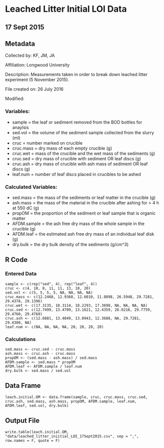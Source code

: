 # Leached Litter Initial LOI Data

## 17 Sept 2015

## Metadata

Collected by: KF, JM, JA 

Affiliation: Longwood University

Description: Measurements taken in order to break down leached litter experiment (5 November 2015). 

File created on: 26 July 2016 

Modified:

### Variables:

* sample = the leaf or sediment removed from the BOD bottles for anaylsis
* sed.vol = the volume of the sediment sample collected from the slurry (ml)
* cruc = number marked on crucible
* cruc.mass = dry mass of each empty crucible (g)
* cruc.wet = mass of the crucible and the wet mass of the sediments (g)
* cruc.sed = dry mass of crucible with sediment OR leaf discs (g)
* cruc.ash = dry mass of crucible with ash mass of sediment OR leaf discs (g)
* leaf.num = number of leaf discs placed in crucibles to be ashed

### Calculated Variables:

* sed.mass = the mass of the sediments or leaf matter in the crucible (g)
* ash.mass = the mass of the material in the crucible after ashing for > 4 h at 550 dC (g)
* propOM = the proportion of the sediment or leaf sample that is organic matter
* AFDM.sample = the ash free dry mass of the whole sample in the crucible (g)
* AFDM.leaf = the estimated ash free dry mass of an individual leaf disk (g)
* dry.bulk = the dry bulk density of the sediments (g/cm^3)

## R Code
### Entered Data

    sample <- c(rep("sed", 4), rep("leaf", 4))
    cruc <- c(4, 10, 8, 11, 11, 13, 18, 20)
    sed.vol <- c(5, 5, 5, 5, NA, NA, NA, NA)
    cruc.mass <- c(12.2468, 12.9368, 12.6010, 11.8898, 26.5948, 29.7281, 29.4378, 29.1396)
    cruc.wet <- c(17.3135, 18.3114, 18.2293, 17.3698, NA, NA, NA, NA)
    cruc.sed <- c(12.7499, 13.4709, 13.1621, 12.4359, 26.6216, 29.7759, 29.4760, 29.4760)
    cruc.ash <- c(12.6881, 13.4049, 13.0943, 12.3688, NA, 29.7281, 29.4380, NA)
    leaf.num <- c(NA, NA, NA, NA, 20, 20, 20, 20)

### Calculations

    sed.mass <- cruc.sed - cruc.mass
    ash.mass <- cruc.ash - cruc.mass
    propOM <- (sed.mass - ash.mass) / sed.mass
    AFDM.sample <- sed.mass * propOM
    AFDM.leaf <- AFDM.sample / leaf.num 
    dry.bulk <- sed.mass / sed.vol 

## Data Frame

    leach.initial.OM <- data.frame(sample, cruc, cruc.mass, cruc.sed, cruc.ash, sed.mass, ash.mass, propOM, AFDM.sample, leaf.num, AFDM.leaf, sed.vol, dry.bulk)

## Output File 

    write.table(leach.initial.OM, "data/leached_litter_iniitial_LOI_17Sept2015.csv", sep = ",", row.names = F, quote = F) 
